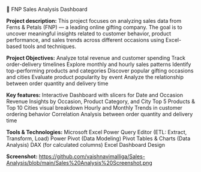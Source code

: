 🌸 FNP Sales Analysis Dashboard

**Project description:**
  This project focuses on analyzing sales data from Ferns & Petals (FNP) — a leading online gifting company. The goal is to uncover meaningful insights related to customer behavior, product performance, and sales trends across different occasions using Excel-based tools and techniques.

**Project Objectives:**
  Analyze total revenue and customer spending
  Track order-delivery timelines
  Explore monthly and hourly sales patterns
  Identify top-performing products and categories
  Discover popular gifting occasions and cities
  Evaluate product popularity by event
  Analyze the relationship between order quantity and delivery time

**Key features:**
  Interactive Dashboard with slicers for Date and Occasion
  Revenue Insights by Occasion, Product Category, and City
  Top 5 Products & Top 10 Cities visual breakdown
  Hourly and Monthly Trends in customer ordering behavior
  Correlation Analysis between order quantity and delivery time

  **Tools & Technologies:**
  Microsoft Excel
      Power Query Editor (ETL: Extract, Transform, Load)
      Power Pivot (Data Modeling)
      Pivot Tables & Charts (Data Analysis)
  DAX (for calculated columns)
  Excel Dashboard Design

  **Screenshot:**
  https://github.com/vaishnavimalliga/Sales-Analysis/blob/main/Sales%20Analysis%20Screenshot.png
